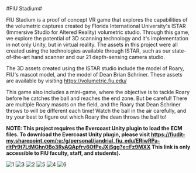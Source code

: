 #FIU Stadium#

FIU Stadium is a proof of concept VR game that explores the capabilities of the volumetric captures created by Florida International University's ISTAR (Immersive Studio for Altered Reality) volumetric studio. Through this game, we explore the potential of 3D scanning technology and it's implementation in not only Unity, but in virtual reality. The assets in this project were all created using the technologies available through ISTAR, such as our state-of-the-art hand scanner and our 21 depth-sensing camera studio.

The 3D assets created using the ISTAR studio include the model of Roary, FIU's mascot model, and the model of Dean Brian Schriner. These assets are available by visiting https://volumetric.fiu.edu/

This game also includes a mini-game, where the objective is to tackle Roary before he catches the ball and reaches the end zone. But be careful! There are multiple Roary masots on the field, and the Roary that Dean Schriner throws to will be different each time! Watch the ball in the air carefully, and try your best to figure out which Roary the dean throws the ball to!

**NOTE: This project requires the Evercoast Unity plugin to load the ECM files. To download the Evercoast Unity plugin, please visit https://fiudit-my.sharepoint.com/:u:/g/personal/jandrial_fiu_edu/ERiwRPa-rItPr9t7LtMGhn0Bo3RyAQApfrv6OfPeJXiSgg?e=Fz9MXX  This link is only accessible to FIU faculty, staff, and students).**

![1](https://github.com/FIUMTS/roarytacklevrproject/assets/89668382/9aefcdd5-d341-449c-bf09-905e945a7ece)
![3](https://github.com/FIUMTS/roarytacklevrproject/assets/89668382/6fcf99e0-72e9-4a0d-9741-7c18187f0395)
![2](https://github.com/FIUMTS/roarytacklevrproject/assets/89668382/95a3e4a4-2531-4158-bbd1-d2178b3d8b01)
![5](https://github.com/FIUMTS/roarytacklevrproject/assets/89668382/f30d5a4d-ea2a-4dd8-808f-fce138bfabe3)
![4](https://github.com/FIUMTS/roarytacklevrproject/assets/89668382/c5961aef-8d2c-4187-ad37-191cd7846128)
![6](https://github.com/FIUMTS/roarytacklevrproject/assets/89668382/23e0bbbd-02da-44a9-ab68-77509163b35a)
